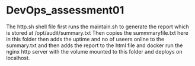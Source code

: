 # DevOps_assessment01

The http.sh shell file first runs the maintain.sh to generate the report which is stored at /opt/audit/summary.txt Then copies the summmaryfile.txt here in this folder then adds the uptime and no of useers online to the summary.txt and then adds the report to the html file and docker run the nginx http server with the volume mounted to this folder and deploys on localhost.